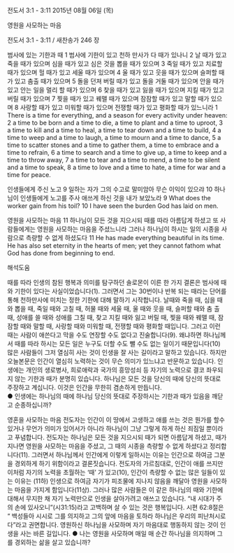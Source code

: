 전도서 3:1 - 3:11 
2015년 08월 06일 (목)

영원을 사모하는 마음



전도서 3:1 - 3:11 / 새찬송가 246 장


범사에 있는 기한과 때
1 범사에 기한이 있고 천하 만사가 다 때가 있나니 2 날 때가 있고 죽을 때가 있으며 심을 때가 있고 심은 것을 뽑을 때가 있으며 3 죽일 때가 있고 치료할 때가 있으며 헐 때가 있고 세울 때가 있으며 4 울 때가 있고 웃을 때가 있으며 슬퍼할 때가 있고 춤출 때가 있으며 5 돌을 던져 버릴 때가 있고 돌을 거둘 때가 있으며 안을 때가 있고 안는 일을 멀리 할 때가 있으며 6 찾을 때가 있고 잃을 때가 있으며 지킬 때가 있고 버릴 때가 있으며 7 찢을 때가 있고 꿰맬 때가 있으며 잠잠할 때가 있고 말할 때가 있으며 8 사랑할 때가 있고 미워할 때가 있으며 전쟁할 때가 있고 평화할 때가 있느니라 
1 There is a time for everything, and a season for every activity under heaven: 2 a time to be born and a time to die, a time to plant and a time to uproot, 3 a time to kill and a time to heal, a time to tear down and a time to build, 4 a time to weep and a time to laugh, a time to mourn and a time to dance, 5 a time to scatter stones and a time to gather them, a time to embrace and a time to refrain, 6 a time to search and a time to give up, a time to keep and a time to throw away, 7 a time to tear and a time to mend, a time to be silent and a time to speak, 8 a time to love and a time to hate, a time for war and a time for peace. 

인생들에게 주신 노고
9 일하는 자가 그의 수고로 말미암아 무슨 이익이 있으랴 10 하나님이 인생들에게 노고를 주사 애쓰게 하신 것을 내가 보았노라
9 What does the worker gain from his toil? 10 I have seen the burden God has laid on men. 

영원을 사모하는 마음
11 하나님이 모든 것을 지으시되 때를 따라 아름답게 하셨고 또 사람들에게는 영원을 사모하는 마음을 주셨느니라 그러나 하나님이 하시는 일의 시종을 사람으로 측량할 수 없게 하셨도다 
11 He has made everything beautiful in its time. He has also set eternity in the hearts of men; yet they cannot fathom what God has done from beginning to end.

해석도움





때를 따라
인생의 참된 행복과 의미를 탐구하던 솔로몬이 이른 한 가지 결론은 범사에 때와 기한이 있다는 사실이었습니다(1). 그러면서 그는 30번이나 반복 되는 때라는 단어를 통해 천하만사에 미치는 정한 기한에 대해 말하기 시작합니다. 날때와 죽을 때, 심을 때와 뽑을 때, 죽일 때와 고칠 때, 허물 때와 세울 때, 울 때와 웃을 때, 슬퍼할 때와 춤 출 때, 성애를 쓸 때와 성애를 그칠 때, 찾고 지킬 때와 잃고 버릴 때, 찢을 때와 꿰맬 때, 잠잠할 때와 말할 때, 사랑할 때와 미워할 때, 전쟁할 때와 평화할 때입니다. 그러고 이런 때는 사람이 애쓴다고 막을 수도 연장할 수도 없다고 진술합니다(9). 왜냐하면 하나님께서 때를 따라 하시는 모든 일은 누구도 더할 수도 뺄 수도 없는 일이기 때문입니다(10) 많은 사람들이 그저 열심히 사는 것이 인생을 잘 사는 길이라고 말하고 있습니다. 하지만 오늘본문은 인간이 열심히 노력하는 것이 무슨 의미가 있느냐고 반문하고 있습니다. 인생에는 개인의 생로병사, 희로애락과 국가의 흥망성쇠 등 자기의 노력으로 결코 좌우되지 않는 기한과 때가 분명히 있습니다. 하나님은 모든 것을 당신의 때에 당신의 뜻대로 주장하고 계십니다. 이것은 인간을 무한히 겸손하게 만듭니다.   
● 인생에는 하나님의 때에 하나님 당신의 뜻대로 주장하시는 기한과 때가 있음을 깨닫고 순종하십니까? 

영혼을 사모하는 마음
전도자는 인간이 이 땅에서 고생하고 애를 쓰는 것은 뭔가를 할수 있거나 무언가 의미가 있어서가 아니라 하나님이 그냥 그렇게 하게 하신 죄짐일 뿐이라고 푸념합니다. 전도자는 하나님은 모든 것을 지으시되 때가 되면 아름답게 하셨고, 때가 지나면 영원을 사모하는 마음을 주셨고, 그 때의 시종을 측량할 수 없게 하셨다고 정리합니다(11). 그러면서 하나님께서 인간에게 이렇게 일하시는 이유는 인간으로 하여금 그분을 경외하게 하기 위함이라고 결론짓습니다. 전도자의 가르침대로, 인간이 애를 쓰지만 이처럼 자기의 노력을 초월하는 ‘때’ 가 있고(10), 인간이 측량할 수 없는 많은 일들이 있는 이유는 (11하) 인생으로 하여금 자기가 피조물에 지나지 않음을 깨달아 영원을 사모하는 마음을 가지게 함입니다(11상).  그러나 많은 사람들은 이 같은 하나님의 때와 기한에 대해서 무지한 채 자기 노력만으로 인생을 살아가려고 애쓰고 있습니다. “내 시대가 주의 손에 있사오니”(시31:15)라고 고백하며 살 수 있는 것은 행복입니다. 시편 62:8절은 “ 백성들아 시시로 그를 의지하고 그의 앞에 마음을 토하라 하나님은 우리의 피난처시로다”라고 권면합니다. 영원하신 하나님을 사모하며 자기 마음대로 행동하지 않는 것이 인생을 사는 바른 길입니다. 
● 나는 영원을 사모하며 매일 매 순간 하나님을 의지하며 그를 경외하는 삶을 살고 있습니까?